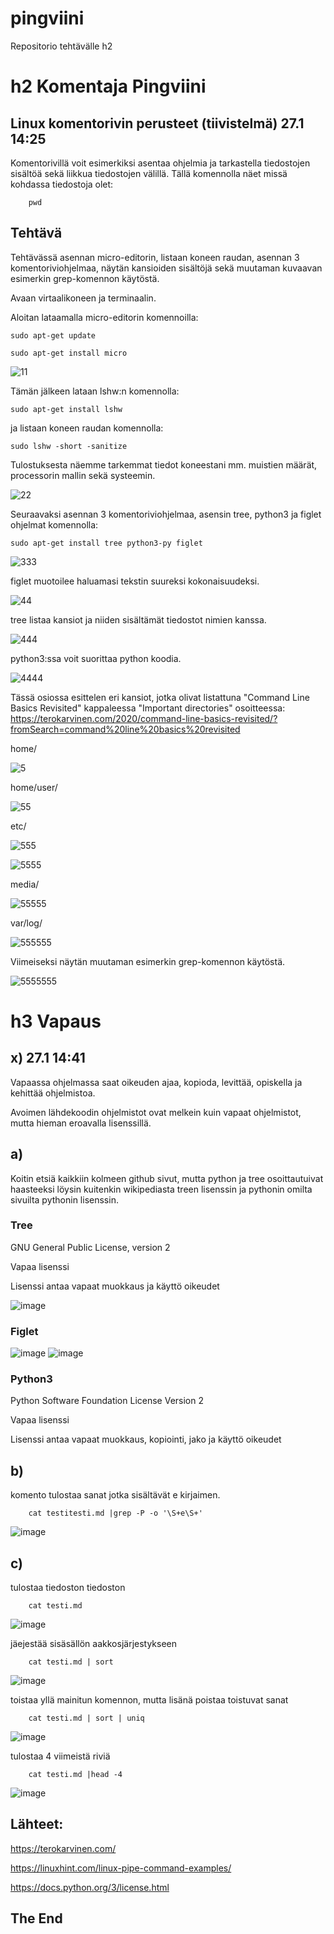 # pingviini
Repositorio tehtävälle h2


# h2 Komentaja Pingviini

## Linux komentorivin perusteet (tiivistelmä) 27.1 14:25

Komentorivillä voit esimerkiksi asentaa ohjelmia ja tarkastella tiedostojen sisältöä sekä liikkua tiedostojen välillä.
Tällä komennolla näet missä kohdassa tiedostoja olet:

        pwd


## Tehtävä

Tehtävässä asennan micro-editorin, listaan koneen raudan, asennan 3 komentoriviohjelmaa, näytän kansioiden sisältöjä sekä muutaman kuvaavan esimerkin grep-komennon käytöstä.

Avaan virtaalikoneen ja terminaalin.

Aloitan lataamalla micro-editorin komennoilla:

    sudo apt-get update

    sudo apt-get install micro

![11](https://user-images.githubusercontent.com/112497215/213946557-36ebcab7-c5ad-4557-bc6a-5eb25e15cacb.PNG)

Tämän jälkeen lataan lshw:n komennolla:

    sudo apt-get install lshw
 
ja listaan koneen raudan komennolla: 
 
    sudo lshw -short -sanitize
  
  Tulostuksesta näemme tarkemmat tiedot koneestani mm. muistien määrät, processorin mallin sekä systeemin.
  
![22](https://user-images.githubusercontent.com/112497215/213946562-30c91b22-77ad-48b7-a806-579d4ea7990b.PNG)

Seuraavaksi asennan 3 komentoriviohjelmaa, asensin tree, python3 ja figlet ohjelmat komennolla:

    sudo apt-get install tree python3-py figlet
 
 
![333](https://user-images.githubusercontent.com/112497215/213946568-0f0137a2-c779-44c6-93ec-b202c8051f4f.PNG)

figlet muotoilee haluamasi tekstin suureksi kokonaisuudeksi.

![44](https://user-images.githubusercontent.com/112497215/213946579-5694734f-9455-401c-b31e-3c503795e2a0.PNG)

tree listaa kansiot ja niiden sisältämät tiedostot nimien kanssa.

![444](https://user-images.githubusercontent.com/112497215/213946582-fc5620cc-cfaf-4261-a01c-8905df48840a.PNG)

python3:ssa voit suorittaa python koodia.

![4444](https://user-images.githubusercontent.com/112497215/213946588-a0f3820f-e801-4339-8774-b0141db93cc1.PNG)

Tässä osiossa esittelen eri kansiot, jotka olivat listattuna  "Command Line Basics Revisited" kappaleessa "Important directories" osoitteessa: https://terokarvinen.com/2020/command-line-basics-revisited/?fromSearch=command%20line%20basics%20revisited

home/

![5](https://user-images.githubusercontent.com/112497215/213946598-a0c0263c-b3d1-49d0-a2b5-8ca547133f5d.PNG)

home/user/

![55](https://user-images.githubusercontent.com/112497215/213946600-b8394311-86a0-42ed-90b3-15a710752586.PNG)

etc/

![555](https://user-images.githubusercontent.com/112497215/213946603-96bed7c4-d910-4ed8-a3c1-469b9eb91eac.PNG)


![5555](https://user-images.githubusercontent.com/112497215/213946605-b448b7e6-6864-45aa-be0c-570a34f4f2eb.PNG)

media/

![55555](https://user-images.githubusercontent.com/112497215/213946612-a110165e-d6f6-40f3-a5fd-f277526162e1.PNG)

var/log/

![555555](https://user-images.githubusercontent.com/112497215/213946616-71453c2d-c5ee-4ea9-8bca-9b02c2707d12.PNG)

Viimeiseksi näytän muutaman esimerkin grep-komennon käytöstä.

![5555555](https://user-images.githubusercontent.com/112497215/213946619-73772446-a56c-4e36-a74d-4d90a03767e3.PNG)



# h3 Vapaus

## x) 27.1 14:41

Vapaassa ohjelmassa saat oikeuden ajaa, kopioda, levittää, opiskella ja kehittää ohjelmistoa.

Avoimen lähdekoodin ohjelmistot ovat melkein kuin vapaat ohjelmistot, mutta hieman eroavalla lisenssillä.



## a)
Koitin etsiä kaikkiin kolmeen github sivut, mutta python ja tree osoittautuivat haasteeksi löysin kuitenkin wikipediasta treen lisenssin ja pythonin omilta sivuilta pythonin lisenssin.

### Tree
GNU General Public License, version 2

Vapaa lisenssi

Lisenssi antaa vapaat muokkaus ja käyttö oikeudet

![image](https://user-images.githubusercontent.com/112497215/214563718-974e4d38-44e4-4860-9076-f15835736efe.png)

### Figlet

![image](https://user-images.githubusercontent.com/112497215/214563868-267e930b-5c9f-421c-95ff-3f35d0eef7e8.png)
![image](https://user-images.githubusercontent.com/112497215/214669725-a37c99bf-d979-4006-91e6-82583cd183b3.png)


### Python3

Python Software Foundation License Version 2

Vapaa lisenssi

Lisenssi antaa vapaat muokkaus, kopiointi, jako ja käyttö oikeudet


## b)

komento tulostaa sanat jotka sisältävät e kirjaimen.

        cat testitesti.md |grep -P -o '\S+e\S+'
![image](https://user-images.githubusercontent.com/112497215/214665282-6d45f5df-89a4-420c-a7a3-c0fae1e51a16.png)




## c)

tulostaa tiedoston tiedoston

        cat testi.md
        
![image](https://user-images.githubusercontent.com/112497215/214666591-70d5f5be-a860-48bb-9b60-e6c68c59610f.png)

jäejestää sisäsällön aakkosjärjestykseen

        cat testi.md | sort
        
![image](https://user-images.githubusercontent.com/112497215/214666656-8d27858f-1684-46cf-a125-7319b171ee14.png)

toistaa yllä mainitun komennon, mutta lisänä poistaa toistuvat sanat

        cat testi.md | sort | uniq
        
![image](https://user-images.githubusercontent.com/112497215/214666719-79489a3a-aa10-4faf-b957-ee6e6ff0e040.png)

tulostaa 4 viimeistä riviä

        cat testi.md |head -4
        
![image](https://user-images.githubusercontent.com/112497215/214666763-8d178164-82cf-4ee0-aa3a-930a813946d0.png)




## Lähteet:
https://terokarvinen.com/

https://linuxhint.com/linux-pipe-command-examples/

https://docs.python.org/3/license.html


## The End
